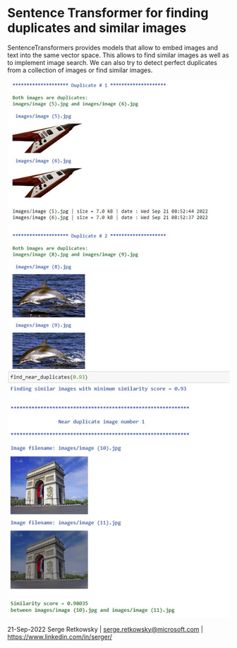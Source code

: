 # Sentence Transformer for finding duplicates and similar images

SentenceTransformers provides models that allow to embed images and text into the same vector space. This allows to find similar images as well as to implement image search. We can also try to detect perfect duplicates from a collection of images or find similar images.

<img src="img1.jpg">

<img src="img2.jpg">

21-Sep-2022
Serge Retkowsky | serge.retkowsky@microsoft.com | https://www.linkedin.com/in/serger/
